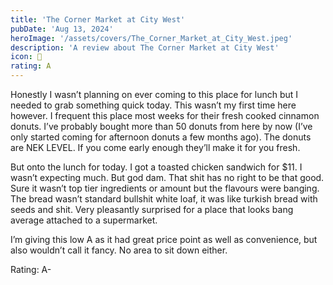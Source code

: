 ```yaml
---
title: 'The Corner Market at City West'
pubDate: 'Aug 13, 2024'
heroImage: '/assets/covers/The_Corner_Market_at_City_West.jpeg'
description: 'A review about The Corner Market at City West'
icon: 🛒
rating: A
---
```


Honestly I wasn’t planning on ever coming to this place for lunch but I needed to grab something quick today. This wasn’t my first time here however. I frequent this place most weeks for their fresh cooked cinnamon donuts. I’ve probably bought more than 50 donuts from here by now (I’ve only started coming for afternoon donuts a few months ago). The donuts are NEK LEVEL. If you come early enough they’ll make it for you fresh.

But onto the lunch for today. I got a toasted chicken sandwich for $11. I wasn’t expecting much. But god dam. That shit has no right to be that good. Sure it wasn’t top tier ingredients or amount but the flavours were banging. The bread wasn’t standard bullshit white loaf, it was like turkish bread with seeds and shit. Very pleasantly surprised for a place that looks bang average attached to a supermarket.

I’m giving this low A as it had great price point as well as convenience, but also wouldn’t call it fancy. No area to sit down either.

Rating: A-
